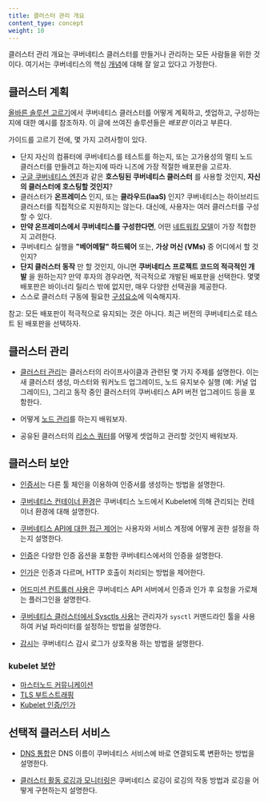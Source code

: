 ```yaml
---
title: 클러스터 관리 개요
content_type: concept
weight: 10
---
```


<!-- overview -->
클러스터 관리 개요는 쿠버네티스 클러스터를 만들거나 관리하는 모든 사람들을 위한 것이다.
여기서는 쿠버네티스의 핵심 [개념](/ko/docs/concepts/)에 대해 잘 알고 있다고 가정한다.


<!-- body -->
## 클러스터 계획

[올바른 솔루션 고르기](/ko/docs/setup/pick-right-solution/)에서 쿠버네티스 클러스터를 어떻게 계획하고, 셋업하고, 구성하는 지에 대한 예시를 참조하자. 이 글에 쓰여진 솔루션들은 *배포판* 이라고 부른다.

가이드를 고르기 전에, 몇 가지 고려사항이 있다.

 - 단지 자신의 컴퓨터에 쿠버네티스를 테스트를 하는지, 또는 고가용성의 멀티 노드 클러스터를 만들려고 하는지에 따라 니즈에 가장 적절한 배포판을 고르자.
 - [구글 쿠버네티스 엔진](https://cloud.google.com/kubernetes-engine/)과 같은 **호스팅된 쿠버네티스 클러스터** 를 사용할 것인지, **자신의 클러스터에 호스팅할 것인지**?
 - 클러스터가 **온프레미스** 인지, 또는 **클라우드(IaaS)** 인지? 쿠버네티스는 하이브리드 클러스터를 직접적으로 지원하지는 않는다. 대신에, 사용자는 여러 클러스터를 구성할 수 있다.
 - **만약 온프레미스에서 쿠버네티스를 구성한다면**, 어떤 [네트워킹 모델](/ko/docs/concepts/cluster-administration/networking/)이 가장 적합한지 고려한다.
 - 쿠버네티스 실행을 **"베어메탈" 하드웨어** 또는, **가상 머신 (VMs)** 중 어디에서 할 것 인지?
 - **단지 클러스터 동작** 만 할 것인지, 아니면 **쿠버네티스 프로젝트 코드의 적극적인 개발** 을 원하는지? 만약 후자의 경우라면,
   적극적으로 개발된 배포판을 선택한다. 몇몇 배포판은 바이너리 릴리스 밖에 없지만,
   매우 다양한 선택권을 제공한다.
 - 스스로 클러스터 구동에 필요한 [구성요소](/ko/docs/concepts/overview/components/)에 익숙해지자.

참고: 모든 배포판이 적극적으로 유지되는 것은 아니다. 최근 버전의 쿠버네티스로 테스트 된 배포판을 선택하자.

## 클러스터 관리

* [클러스터 관리](/ko/docs/tasks/administer-cluster/cluster-management/)는 클러스터의 라이프사이클과 관련된 몇 가지 주제를 설명한다. 이는 새 클러스터 생성, 마스터와 워커노드 업그레이드, 노드 유지보수 실행 (예: 커널 업그레이드), 그리고 동작 중인 클러스터의 쿠버네티스 API 버전 업그레이드 등을 포함한다.

* 어떻게 [노드 관리](/ko/docs/concepts/architecture/nodes/)를 하는지 배워보자.

* 공유된 클러스터의 [리소스 쿼터](/ko/docs/concepts/policy/resource-quotas/)를 어떻게 셋업하고 관리할 것인지 배워보자.

## 클러스터 보안

* [인증서](/ko/docs/concepts/cluster-administration/certificates/)는 다른 툴 체인을 이용하여 인증서를 생성하는 방법을 설명한다.

* [쿠버네티스 컨테이너 환경](/ko/docs/concepts/containers/container-environment/)은 쿠버네티스 노드에서 Kubelet에 의해 관리되는 컨테이너 환경에 대해 설명한다.

* [쿠버네티스 API에 대한 접근 제어](/docs/reference/access-authn-authz/controlling-access/)는 사용자와 서비스 계정에 어떻게 권한 설정을 하는지 설명한다.

* [인증](/docs/reference/access-authn-authz/authentication/)은 다양한 인증 옵션을 포함한 쿠버네티스에서의 인증을 설명한다.

* [인가](/docs/reference/access-authn-authz/authorization/)은 인증과 다르며, HTTP 호출이 처리되는 방법을 제어한다.

* [어드미션 컨트롤러 사용](/docs/reference/access-authn-authz/admission-controllers/)은 쿠버네티스 API 서버에서 인증과 인가 후 요청을 가로채는 플러그인을 설명한다.

* [쿠버네티스 클러스터에서 Sysctls 사용](/docs/concepts/cluster-administration/sysctl-cluster/)는 관리자가 `sysctl` 커맨드라인 툴을 사용하여 커널 파라미터를 설정하는 방법을 설명한다.

* [감시](/docs/tasks/debug-application-cluster/audit/)는 쿠버네티스 감시 로그가 상호작용 하는 방법을 설명한다.

### kubelet 보안
  * [마스터노드 커뮤니케이션](/ko/docs/concepts/architecture/master-node-communication/)
  * [TLS 부트스트래핑](/docs/reference/command-line-tools-reference/kubelet-tls-bootstrapping/)
  * [Kubelet 인증/인가](/docs/admin/kubelet-authentication-authorization/)

## 선택적 클러스터 서비스

* [DNS 통합](/ko/docs/concepts/services-networking/dns-pod-service/)은 DNS 이름이 쿠버네티스 서비스에 바로 연결되도록 변환하는 방법을 설명한다.

* [클러스터 활동 로깅과 모니터링](/ko/docs/concepts/cluster-administration/logging/)은 쿠버네티스 로깅이 로깅의 작동 방법과 로깅을 어떻게 구현하는지 설명한다.
